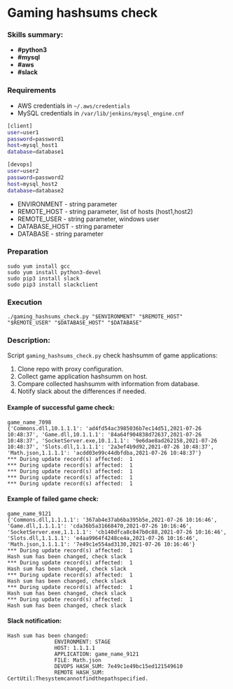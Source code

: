 # Gaming hashsums check
### Skills summary:
- **#python3**
- **#mysql**
- **#aws**
- **#slack**

### Requirements
- AWS credentials in `~/.aws/credentials`
- MySQL credentials in `/var/lib/jenkins/mysql_engine.cnf`
```sh
[client]
user=user1
password=password1
host=mysql_host1
database=database1

[devops]
user=user2
password=password2
host=mysql_host2
database=database2
```
- ENVIRONMENT - string parameter
- REMOTE_HOST - string parameter, list of hosts (host1,host2)
- REMOTE_USER - string parameter, windows user
- DATABASE_HOST - string parameter
- DATABASE - string parameter
### Preparation
```
sudo yum install gcc
sudo yum install python3-devel
sudo pip3 install slack
sudo pip3 install slackclient
```
### Execution
```
./gaming_hashsums_check.py "$ENVIRONMENT" "$REMOTE_HOST" "$REMOTE_USER" "$DATABASE_HOST" "$DATABASE"
```
### Description:
Script `gaming_hashsums_check.py` check hashsumm of game applications:
1. Clone repo with proxy configuration.
2. Collect game application hashsumm on host.
3. Сompare collected hashsumm with information from database.
4. Notify slack about the differences if needed.

#### Example of successful game check:
```
game_name_7098
{'Commons.dll,10.1.1.1': 'ad4fd54ac3985036b7ec14d51,2021-07-26 10:48:37', 'Game.dll,10.1.1.1': '84a64f904838d72637,2021-07-26 10:48:37', 'SocketServer.exe,10.1.1.1': '9e6dae8ad262158,2021-07-26 10:48:37', 'Slots.dll,1.1.1.1': '2a3ef4b9d92,2021-07-26 10:48:37', 'Math.json,1.1.1.1': 'acdd03e99c44dbfdba,2021-07-26 10:48:37'}
*** During update record(s) affected:  1
*** During update record(s) affected:  1
*** During update record(s) affected:  1
*** During update record(s) affected:  1
*** During update record(s) affected:  1
```
#### Example of failed game check:
```
game_name_9121
{'Commons.dll,1.1.1.1': '367ab4e37ab6ba395b5e,2021-07-26 10:16:46', 'Game.dll,1.1.1.1': 'cda36b5a31668470,2021-07-26 10:16:46', 'SocketServer.exe,1.1.1.1': 'cb140dfca8c847b0c88,2021-07-26 10:16:46', 'Slots.dll,1.1.1.1': 'e4aa9964f4248ce4a,2021-07-26 10:16:46', 'Math.json,1.1.1.1': '7e49c1e554ad3130,2021-07-26 10:16:46'}
*** During update record(s) affected:  1
Hash sum has been changed, check slack
*** During update record(s) affected:  1
Hash sum has been changed, check slack
*** During update record(s) affected:  1
Hash sum has been changed, check slack
*** During update record(s) affected:  1
Hash sum has been changed, check slack
*** During update record(s) affected:  1
Hash sum has been changed, check slack
```
#### Slack notification:
```
Hash sum has been changed:
               ENVIRONMENT: STAGE
               HOST: 1.1.1.1
               APPLICATION: game_name_9121
               FILE: Math.json
               DEVOPS HASH_SUM: 7e49c1e49bc15ed121549610
               REMOTE HASH_SUM: CertUtil:Thesystemcannotfindthepathspecified.
```
